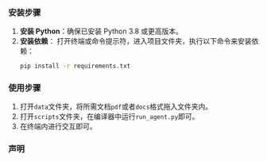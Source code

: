 ### 安装步骤

1. **安装 Python**：确保已安装 Python 3.8 或更高版本。
2. **安装依赖**：
   打开终端或命令提示符，进入项目文件夹，执行以下命令来安装依赖：
   ```bash
   pip install -r requirements.txt
### 使用步骤
1. 打开`data`文件夹，将所需文档`pdf`或者`docs`格式拖入文件夹内。
2. 打开`scripts`文件夹，在编译器中运行`run_agent.py`即可。
3. 在终端内进行交互即可。
### 声明

